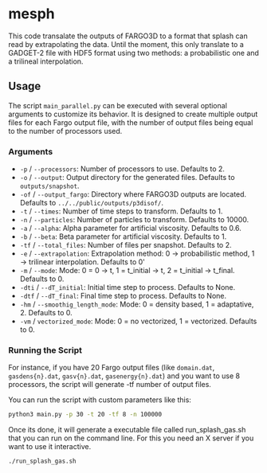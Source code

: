 # mesph

This code transalate the outputs of FARGO3D to a format that splash can read by extrapolating the data. Until the moment, this only translate to a GADGET-2 file with HDF5 format using two methods: a probabilistic one and a trilineal interpolation.

## Usage

The script `main_parallel.py` can be executed with several optional arguments to customize its behavior. It is designed to create multiple output files for each Fargo output file, with the number of output files being equal to the number of processors used.

### Arguments

- `-p` / `--processors`: Number of processors to use. Defaults to 2.
- `-o` / `--output`: Output directory for the generated files. Defaults to `outputs/snapshot`.
- `-of` / `--output_fargo`: Directory where FARGO3D outputs are located. Defaults to `../../public/outputs/p3disof/`.
- `-t` / `--times`: Number of time steps to transform. Defaults to 1.
- `-n` / `--particles`: Number of particles to transform. Defaults to 10000.
- `-a` / `--alpha`: Alpha parameter for artificial viscosity. Defaults to 0.6.
- `-b` / `--beta`: Beta parameter for artificial viscosity. Defaults to 1.
- `-tf` / `--total_files`: Number of files per snapshot. Defaults to 2.
- `-e` / `--extrapolation`: Extrapolation method: 0 -> probabilistic method, 1 -> trilinear interpolation. Defaults to 0'
- `-m` / `--mode`: Mode: 0 = 0 -> t, 1 = t_initial -> t, 2 = t_initial -> t_final. Defaults to 0.
- `-dti` / `--dT_initial`: Initial time step to process. Defaults to None.
- `-dtf` / `--dT_final`: Final time step to process. Defaults to None.
- `-hm` / `--smoothig_length_mode`: Mode: 0 = density based, 1 = adaptative, 2. Defaults to 0.
- `-vm` / `vectorized_mode`: Mode: 0 = no vectorized, 1 = vectorized. Defaults to 0. 
   
  
### Running the Script

For instance, if you have 20 Fargo output files (like `domain.dat`, `gasdens{n}.dat`, `gasv{n}.dat`, `gasenergy{n}.dat`) and you want to use 8 processors, the script will generate -tf number of output files. 

You can run the script with custom parameters like this:

```bash
python3 main.py -p 30 -t 20 -tf 8 -n 100000
```

Once its done, it will generate a executable file called run_splash_gas.sh that you can run on the command line. For this you need an X server if you want to use it interactive. 

```bash
./run_splash_gas.sh
```
